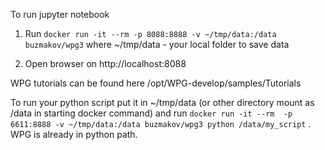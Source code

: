 To run jupyter notebook

1) Run ```docker run -it --rm -p 8088:8888 -v ~/tmp/data:/data buzmakov/wpg3```
where ~/tmp/data - your local folder to save data

2) Open browser on http://localhost:8088

WPG tutorials can be found here /opt/WPG-develop/samples/Tutorials

To run your python script put it in ~/tmp/data (or other directory mount as /data in starting docker command) and run ```docker run -it --rm  -p 6611:8888 -v ~/tmp/data:/data buzmakov/wpg3 python /data/my_script``` . WPG is already in python path.
